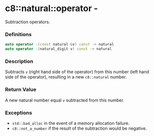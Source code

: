 # c8::natural::operator - #

Subtraction operators.

### Definitions ###

```cpp
auto operator -(const natural &v) const -> natural
auto operator -(natural_digit v) const -> natural
```

### Description ###

Subtracts `v` (right hand side of the operator) from this number (left hand side of the operator), resulting in a new `c8::natural` number.

### Return Value ###

A new natural number equal `v` subtracted from this number.

### Exceptions ###

* `std::bad_alloc` in the event of a memory allocation failure.
* `c8::not_a_number` if the result of the subtraction would be negative.

